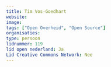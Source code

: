 ```yaml
---
title: Tim Vos-Goedhart
website: 
image: 
tags: ["Open Overheid", "Open Source"]
organisaties:
type: persoon
lidnummer: 119
lid open nederland: Ja
Lid Creative Commons Network: Nee
---
```


